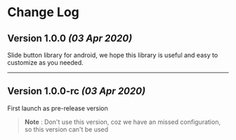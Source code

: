 # Change Log

## Version 1.0.0 _(03 Apr 2020)_

Slide button library for android, we hope this library is useful and easy to customize as you needed.


-------


## Version 1.0.0-rc _(03 Apr 2020)_

First launch as pre-release version

> **Note** : Don't use this version, coz we have an missed configuration, so this version can't be used
